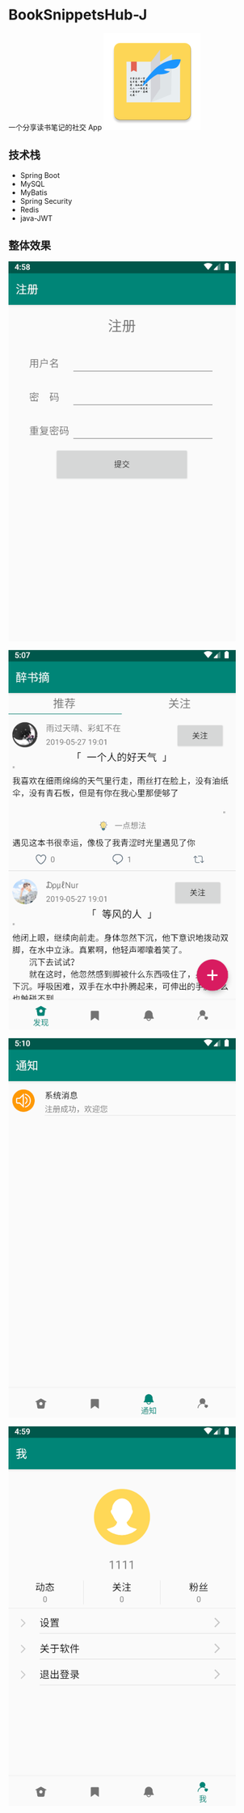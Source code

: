 # BookSnippetsHub-J
一个分享读书笔记的社交 App
![](https://raw.githubusercontent.com/Ljqiii/BookSnippetsHub-J/master/img/icon.png)

## 技术栈
- Spring Boot
- MySQL
- MyBatis
- Spring Security
- Redis
- java-JWT

## 整体效果
![](https://raw.githubusercontent.com/Ljqiii/BookSnippetsHub-J/master/img/regeister.png)

![](https://raw.githubusercontent.com/Ljqiii/BookSnippetsHub-J/master/img/home.png)

![](https://raw.githubusercontent.com/Ljqiii/BookSnippetsHub-J/master/img/notification.png)

![](https://raw.githubusercontent.com/Ljqiii/BookSnippetsHub-J/master/img/me.png)





